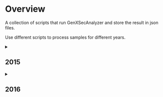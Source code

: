 # Overview
A collection of scripts that run GenXSecAnalyzer and store the result in json files.

Use different scripts to process samples for different years.

<details>
<summary><h2>2015</h2></summary>
  <p>
  <b>Location</b> of the json files: <code>/eos/user/s/sxiaohe/OpenData/MC2015/<em>Section</em>/<em>Subsection</em></code>

  e.g.: <code>/eos/user/s/sxiaohe/OpenData/MC2015/StandardModelPhysics/Drell-Yan</code> for all Standard Model Drell-Yan samples
  </p>

  <p>
  The Section and Subsection names can be found on Open Data Portal http://opendata.cern.ch/search?page=1&size=20&experiment=CMS&subtype=Simulated&type=Dataset&year=2015
  </p>
  <break>
  <p>
  <details>
  <summary> <b>Folder Hierarchy:</b></summary>  
  <ul>
  <li>MC2015/
    <ul>
      <li>StandardModelPhysics/
        <ul>
          <li>Drell-Yan/</li>    
          <li>ElectroWeak/</li>
          <li>MinimumBias/</li>
          <li>QCD/</li>
          <li>TopPhysics/</li>
        </ul>
      </li>
      <li>HiggsPhysics/
        <ul>
          <li>BeyondStandardModel/</li>
          <li>StandardModel/</li>
        </ul>
      </li>
    </ul>
  </li>
  </ul>
  </details>
    
  Under each subfolder, the json files are stored under the name <code><em>sample_name</em>_<em>recid</em>.json</code>.

  (e.g. <code>DYJetsToLL_M-100to200_TuneCUETP8M1_13TeV-amcatnloFXFX-pythia8_16426.json</code>)  
  </p>
  <break>
  <p>
  
  * Finished Section: StandardModelPhysics
  
    * Subsections: Drell-Yan, ElectroWeak, QCD, TopPhysics, MinimumBias
    
  * Section in progress: HiggsPhysics (Low priority)
  </p>

  <details>
  <summary><b>Access the data in the output files:</b></summary>
    Loading the output json files:</b>
    <pre>
      <code>
        import json
        f = open('<em>sample_name_recid</em>.json')
        data = json.load(f)
      </code>
    </pre>
  </details>

  <details>
    <summary><b>To access the full name the dataset:</b></summary>
      <code>data["Dataset"]</code>
      It will return a string in format:
      <code>/DYJetsToLL_M-100to200_TuneCUETP8M1_13TeV-amcatnloFXFX-pythia8/RunIIFall15MiniAODv2-PU25nsData2015v1_76X_mcRun2_asymptotic_v12-v1/MINIAODSIM</code>
  </details>

  <details>
    <summary><b>To access stored values (e.g. total cross section, ...):</b></summary>
      result["<column_name>"] for value
      result["<column_name_err>"] for error
  </details>

  <details>
    <summary><b>Available column names:</b></summary>
      GenXSecAnalyzer gives outputs in 5 possible formats (some information is not available for some datasets).

      Format 1:
      - "totX_beforeMat":"Total cross section before matching (pb)",
      - "totX_beforeMat_err":"(+-) Error of total cross section before matching (pb)",
      - "totX_afterMat":"Total cross section after matching (pb)",
      - "totX_afterMat_err":"(+-) Error of total cross section after matching (pb)",
      - "matchingEff":"Matching efficiency",
      - "matchingEff_err":"(+-) Error of matching efficiency",
      - "filterEff_weights":"Filter efficiency (taking into account weights)",
      - "filterEff_weights_err":"(+-) Error of filter efficiency (taking into account weights)",
      - "filterEff_event":"Filter efficiency (event-level)",
      - "filterEff_event_err":"(+-) Error of filter efficiency (event-level)",
      - "totX_final":"Final cross senction after filter (pb)",
      - "totX_final_err":"(+-) Error of final cross section after filter (pb)",
      - "negWeightFrac":"Final fraction of events with negative weights after filter",
      - "negWeightFrac_err":"(+-) Error of final fraction of events with negative weights after filter",
      - "equivLumi":"Final equivalent lumi for 1M events (1/fb)",
      - "equivLumi_err":"(+-) Error of final equivalent lumi for 1M events (1/fb)"
      
      Format 2:
      - "totX_beforeMat":"Total cross section before matching (pb)",
      - "totX_beforeMat_err":"(+-) Error of total cross section before matching (pb)",
      - "totX_afterMat":"Total cross section after matching (pb)",
      - "totX_afterMat_err":"(+-) Error of total cross section after matching (pb)",
      - "filterEff_weights":"Filter efficiency (taking into account weights)",
      - "filterEff_weights_err":"(+-) Error of filter efficiency (taking into account weights)",
      - "filterEff_event":"Filter efficiency (event-level)",
      - "filterEff_event_err":"(+-) Error of filter efficiency (event-level)",
      - "totX_final":"Final cross senction after filter (pb)",
      - "totX_final_err":"(+-) Error of final cross section after filter (pb)"
      
      Format 3:
      - "totX_beforeFilter":"Total cross section before filter (pb)",
      - "totX_beforeFilter_err":"(+-) Error of total cross section before filter (pb)",
      - "filterEff_weights":"Filter efficiency (taking into account weights)",
      - "filterEff_weights_err":"(+-) Error of filter efficiency (taking into account weights)",
      - "filterEff_event":"Filter efficiency (event-level)",
      - "filterEff_event_err":"(+-) Error of filter efficiency (event-level)",
      - "totX_final":"Final cross senction after filter (pb)",
      - "totX_final_err":"(+-) Error of final cross section after filter (pb)",
      - "negWeightFrac":"Final fraction of events with negative weights after filter",
      - "negWeightFrac_err":"(+-) Error of final fraction of events with negative weights after filter",
      - "equivLumi":"Final equivalent lumi for 1M events (1/fb)",
      - "equivLumi_err":"(+-) Error of final equivalent lumi for 1M events (1/fb)"
      
      Format 4:
      - "totX_beforeFilter":"Total cross section before filter (pb)",
      - "totX_beforeFilter_err":"(+-) Error of total cross section before filter (pb)",
      - "filterEff_weights":"Filter efficiency (taking into account weights)",
      - "filterEff_weights_err":"(+-) Error of filter efficiency (taking into account weights)",
      - "filterEff_event":"Filter efficiency (event-level)",
      - "filterEff_event_err":"(+-) Error of filter efficiency (event-level)",
      - "totX_final":"Final cross senction after filter (pb)",
      - "totX_final_err":"(+-) Error of final cross senction after filter (pb)"
      
      Format 5:
      - "filterEff_weights":"Filter efficiency (taking into account weights)",
      - "filterEff_weights_err":"(+-) Error of filter efficiency (taking into account weights)",
      - "filterEff_event":"Filter efficiency (event-level)",
      - "filterEff_event_err":"(+-) Error of filter efficiency (event-level)",
      - "totX_final":"Final cross senction after filter (pb)",
      - "totX_final_err":"(+-) Error of final cross senction after filter (pb)"
      
  </details>

  <details>
  <summary><b>To run the GenXSecAnalyzer:</b></summary>
    
    * Prepare the input filelists for the GenXSecAnalyzer
    
        <code>python makeFileLists.py [physics_process]</code>
      
        e.g. <code>python makeFileLists.py Drell-Yan</code>
        
        Choose from: <code>Drell-Yan / ElectroWeak / MinimumBias / QCD / TopPhysics</code>
        
        Running this command results .txt files in the fileLists/ folder. Each recid_{id}.txt file contains the address of all the files under that recid.
    
    * Setup the environment (lxplus)
      
        To use slc6 on Singularity (need to execute everytime when you login):
        <code>cmssw-el6</code>
    
        To download the CMSSW folder (only need to execute once): (CMSSW_7_6_7 is recommended for MC2015)
        <code>cmsrel CMSSW_7_6_7</code>
    
        To setup the CMSSW environment (need to execute everytime when you login):
        <code>cd CMSSW_7_6_7/src</code>
        cmsenv
    
      * To run on a single dataset:
          <code>./calculateXSectionAndFilterEfficiency.sh -f <em>list_of_root_files.txt</em> -s <em>section_name</em> -p <em>subsection_name</em> -n <em>maximum_num_of_events</em> -k <em>skipExistingLogFiles</em></code>
          
          e.g.: <code>./src/calculateXSectionAndFilterEfficiency.sh -f recid_16785.txt -s StandardModelPhysics -p Drell-Yan -n 10000 -k False</code>
    
          Set maximum number of events to -1 to run all the events in each root file.
    
          In the example, <code>recid_16785.txt</code> contains a list of root files in the format of <code>"root://eospublic.cern.ch//eos/opendata/"</code>.
    
          If you get an error saying "</code>Permisson denied</code>", run <code>chmod 777 calculateXSectionAndFilterEfficiency.sh</code> to give the permission to the .sh file first and then rerun the above command.
    
     * To run all the datasets under a category (Drell-Yan / ElectroWeak / MinimumBias / QCD / TopPhysics):
    
         <code>python src/runRecursive.py <em>Section</em> <em>Subsection</em></code>
    
         e.g.: <code>python src/runRecursive.py StandardModel Drell-Yan</code>
    
         If we already have <code>.log</code> files, we can run <code>python output_to_json.py recid_16785.txt StandardModel Drell-Yan</code> by itself to get the json files, with the second argument being consistent with the name of the destination directory.
     
  </details>
</details>

<details>
<summary><h2>2016</h2></summary>
Location of the json files: /eos/user/s/sxiaohe/OpenData/MC2016/<Section>/<Subsection>/
</details>








